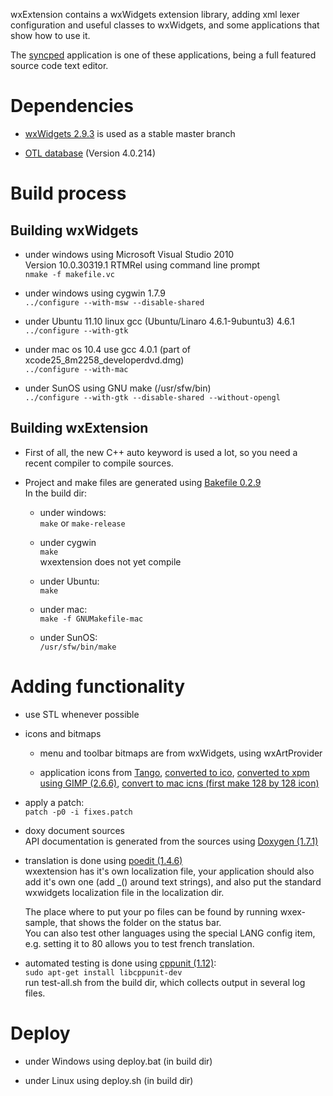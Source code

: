wxExtension contains a wxWidgets extension library, adding xml lexer 
configuration and useful classes to wxWidgets, 
and some applications that show how to use it.

The [syncped](http://antonvw.github.com/syncped) application is 
one of these applications, being a full featured source code text editor. 

# Dependencies

- [wxWidgets 2.9.3](http://www.wxwidgets.org/) is used as a stable master branch  
  
- [OTL database](http://otl.sourceforge.net/) (Version 4.0.214)  
  

# Build process

## Building wxWidgets

- under windows using Microsoft Visual Studio 2010  
  Version 10.0.30319.1 RTMRel using command line prompt  
    `nmake -f makefile.vc`
    
- under windows using cygwin 1.7.9   
    `../configure --with-msw --disable-shared`  
    
- under Ubuntu 11.10 linux gcc (Ubuntu/Linaro 4.6.1-9ubuntu3) 4.6.1   
    `../configure --with-gtk`  

- under mac os 10.4 use gcc 4.0.1 (part of xcode25_8m2258_developerdvd.dmg)  
    `../configure --with-mac`
    
- under SunOS using GNU make (/usr/sfw/bin)  
    `../configure --with-gtk --disable-shared --without-opengl`  
  
## Building wxExtension      
      
- First of all, the new C++ auto keyword is used a lot, so
  you need a recent compiler to compile sources.

- Project and make files are generated using [Bakefile 0.2.9](http://www.bakefile.org/)  
  In the build dir:
  
  - under windows:  
    `make` or `make-release`
    
  - under cygwin   
    `make`  
    wxextension does not yet compile
    
  - under Ubuntu:  
    `make`
    
  - under mac:  
    `make -f GNUMakefile-mac`
    
  - under SunOS:  
    `/usr/sfw/bin/make`
  
# Adding functionality

- use STL whenever possible 

- icons and bitmaps
  - menu and toolbar bitmaps are from wxWidgets, using wxArtProvider

  - application icons from [Tango](http://tango.freedesktop.org/Tango_Desktop_Project),
  [converted to ico](http://www.convertico.com/), 
  [converted to xpm using GIMP (2.6.6)](http://www.gimp.org/), 
  [convert to mac icns (first make 128 by 128 icon)](http://iconverticons.com/)

- apply a patch:  
    `patch -p0 -i fixes.patch`

- doxy document sources  
  API documentation is generated from the sources 
  using [Doxygen (1.7.1)](http://www.stack.nl/~dimitri/doxygen/)

- translation is done using [poedit (1.4.6)](http://www.poedit.net/)    
  wxextension has it's own localization file, your application should
  also add it's own one (add _() around text strings), 
  and also put the standard wxwidgets localization file
  in the localization dir.  

  The place where to put your po files can be found by running wxex-sample,
  that shows the folder on the status bar.   
  You can also test other languages using the special LANG config item,
  e.g. setting it to 80 allows you to test french translation.

- automated testing is done using [cppunit (1.12)](http://sourceforge.net/projects/cppunit):   
    `sudo apt-get install libcppunit-dev`  
  run test-all.sh from the build dir, which collects output in several log files. 

# Deploy

- under Windows using deploy.bat (in build dir)

- under Linux using deploy.sh (in build dir)
